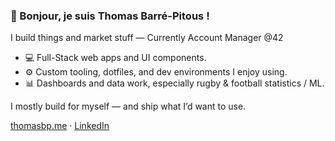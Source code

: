 <h3>👋 Bonjour, je suis Thomas Barré-Pitous !</h3>
<p>I build things and market stuff — Currently Account Manager @42</p>
<ul>
  <li>💻 Full-Stack web apps and UI components.</li>
  <li>⚙️ Custom tooling, dotfiles, and dev environments I enjoy using.</li>
  <li>📊 Dashboards and data work, especially rugby & football statistics / ML.</li>
</ul>

<p>I mostly build for myself — and ship what I’d want to use.</p>
<p>
  <a href="https://thomasbp.me">thomasbp.me</a> · 
  <a href="https://www.linkedin.com/in/thomas-barre-pitous">LinkedIn</a>
</p>


